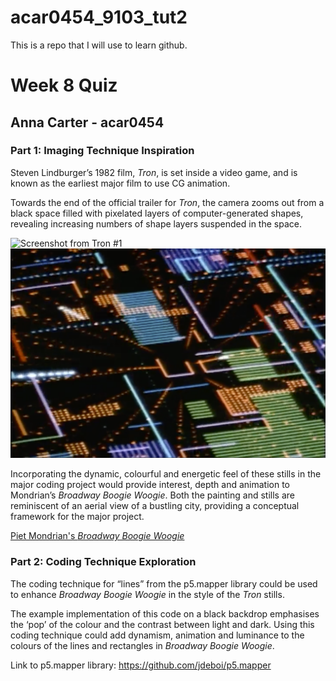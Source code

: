 # acar0454_9103_tut2

This is a repo that I will use to learn github.

# Week 8 Quiz
## Anna Carter - acar0454

### Part 1: Imaging Technique Inspiration

Steven Lindburger’s 1982 film, *Tron*, is set inside a video game, and is known as the earliest major film to use CG animation. 

Towards the end of the official trailer for *Tron*, the camera zooms out from a black space filled with pixelated layers of computer-generated shapes, revealing increasing numbers of shape layers suspended in the space. 

![Screenshot from *Tron* #1](readmeImages/Screen%Shot%2023-10-07%at%12.41.16%pm.png) 
![Screenshot from *Tron* #2](readmeImages/Screen%20Shot%202023-10-07%20at%2012.41.18%20pm.png)

Incorporating the dynamic, colourful and energetic feel of these stills in the major coding project would provide interest, depth and animation to Mondrian’s *Broadway Boogie Woogie*. Both the painting and stills are reminiscent of an aerial view of a bustling city, providing a conceptual framework for the major project. 

[Piet Mondrian's *Broadway Boogie Woogie*]()

### Part 2: Coding Technique Exploration

The coding technique for “lines” from the p5.mapper library could be used to enhance *Broadway Boogie Woogie* in the style of the *Tron* stills. 

The example implementation of this code on a black backdrop emphasises the ‘pop’ of the colour and the contrast between light and dark. Using this coding technique could add dynamism, animation and luminance to the colours of the lines and rectangles in *Broadway Boogie Woogie*.  


Link to p5.mapper library: https://github.com/jdeboi/p5.mapper 